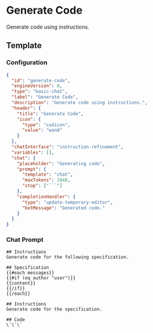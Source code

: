 # Generate Code

Generate code using instructions.

## Template

### Configuration

````json conversation-template
{
  "id": "generate-code",
  "engineVersion": 0,
  "type": "basic-chat",
  "label": "Generate Code",
  "description": "Generate code using instructions.",
  "header": {
    "title": "Generate Code",
    "icon": {
      "type": "codicon",
      "value": "wand"
    }
  },
  "chatInterface": "instruction-refinement",
  "variables": [],
  "chat": {
    "placeholder": "Generating code",
    "prompt": {
      "template": "chat",
      "maxTokens": 2048,
      "stop": ["```"]
    },
    "completionHandler": {
      "type": "update-temporary-editor",
      "botMessage": "Generated code."
    }
  }
}
````

### Chat Prompt

```template-chat
## Instructions
Generate code for the following specification.

## Specification
{{#each messages}}
{{#if (eq author "user")}}
{{content}}
{{/if}}
{{/each}}

## Instructions
Generate code for the specification.

## Code
\`\`\`

```
